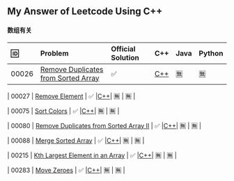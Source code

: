 ## My Answer of Leetcode Using C++

#### **数组有关**


🆔 | Problem | Official Solution | C++ | Java | Python 
:-- | :-- |  :-- |  :--: |  :-- |  :-- 
| 00026 | [Remove Duplicates from Sorted Array](./0026-Remove-Duplicates-from-Sorted-Array) | ✅ |[C++](./0026-Remove-Duplicates-from-Sorted-Array/leetcode26.cpp)| 🈚️ | 🈚️ |

| 00027 | [	Remove Element](./0027-Remove-Element) | ✅ |[C++](./0027-Remove-Element/leetcode27.cpp)| 🈚️ | 🈚️ |

| 00075 | [Sort Colors](./0075-Sort-Colors) | ✅ |[C++](./0075-Sort-Colors/leetcode75.cpp)| 🈚️ | 🈚️ |

| 00080 | [Remove Duplicates from Sorted Array II](./0080-Remove-Duplicates-from-Sorted-Array-II) | ✅ |[C++](./0080-Remove-Duplicates-from-Sorted-Array-II/leetcode80.cpp)| 🈚️ | 🈚️ |

| 00088 | [Merge Sorted Array](./0088-Merge-Sorted-Array) | ✅ |[C++](./0088-Merge-Sorted-Array/leetcode88.cpp)| 🈚️ | 🈚️ |

| 00215 | [Kth Largest Element in an Array](./0215-Kth-Largest-Element-in-an-Array) | ✅ |[C++](./0215-Kth-Largest-Element-in-an-Array/leetcode215.cpp)| 🈚️ | 🈚️ |

| 00283 | [Move Zeroes](./0283-Move-Zeroes) | ✅ |[C++](./0283-Move-Zeroes/leetcode283.cpp)| 🈚️ | 🈚️ |





